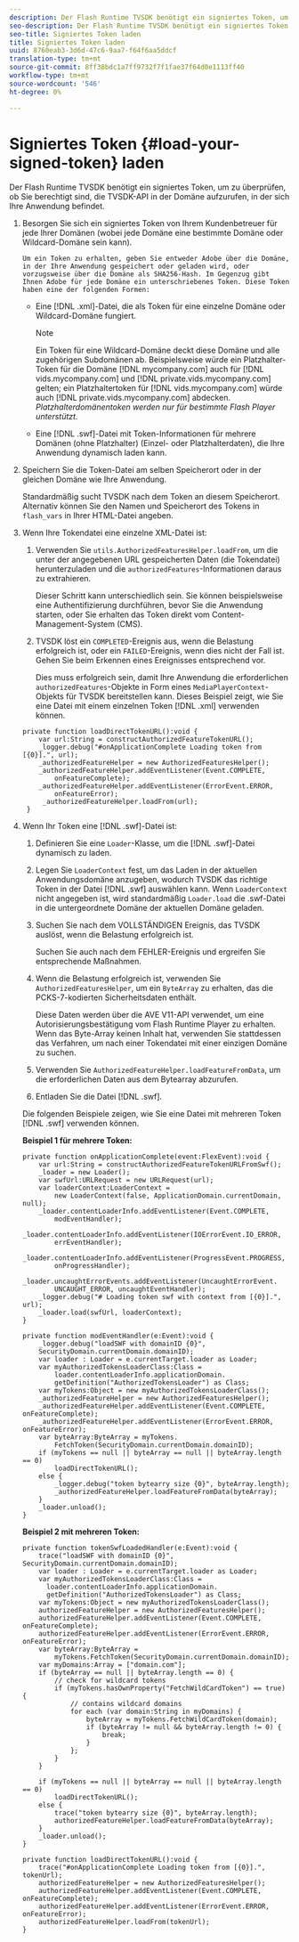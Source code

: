 ```yaml
---
description: Der Flash Runtime TVSDK benötigt ein signiertes Token, um zu überprüfen, ob Sie berechtigt sind, die TVSDK-API in der Domäne aufzurufen, in der sich Ihre Anwendung befindet.
seo-description: Der Flash Runtime TVSDK benötigt ein signiertes Token, um zu überprüfen, ob Sie berechtigt sind, die TVSDK-API in der Domäne aufzurufen, in der sich Ihre Anwendung befindet.
seo-title: Signiertes Token laden
title: Signiertes Token laden
uuid: 8760eab3-3d6d-47c6-9aa7-f64f6aa5ddcf
translation-type: tm+mt
source-git-commit: 8ff38bdc1a7ff9732f7f1fae37f64d0e1113ff40
workflow-type: tm+mt
source-wordcount: '546'
ht-degree: 0%

---
```



# Signiertes Token {#load-your-signed-token} laden

Der Flash Runtime TVSDK benötigt ein signiertes Token, um zu überprüfen, ob Sie berechtigt sind, die TVSDK-API in der Domäne aufzurufen, in der sich Ihre Anwendung befindet.

1. Besorgen Sie sich ein signiertes Token von Ihrem Kundenbetreuer für jede Ihrer Domänen (wobei jede Domäne eine bestimmte Domäne oder Wildcard-Domäne sein kann).

       Um ein Token zu erhalten, geben Sie entweder Adobe über die Domäne, in der Ihre Anwendung gespeichert oder geladen wird, oder vorzugsweise über die Domäne als SHA256-Hash. Im Gegenzug gibt Ihnen Adobe für jede Domäne ein unterschriebenes Token. Diese Token haben eine der folgenden Formen:
   
   * Eine [!DNL .xml]-Datei, die als Token für eine einzelne Domäne oder Wildcard-Domäne fungiert.

      >[!NOTE]
      >
      >Ein Token für eine Wildcard-Domäne deckt diese Domäne und alle zugehörigen Subdomänen ab. Beispielsweise würde ein Platzhalter-Token für die Domäne [!DNL mycompany.com] auch für [!DNL vids.mycompany.com] und [!DNL private.vids.mycompany.com] gelten; ein Platzhaltertoken für [!DNL vids.mycompany.com] würde auch [!DNL private.vids.mycompany.com] abdecken. *Platzhalterdomänentoken werden nur für bestimmte Flash Player unterstützt.*

   * Eine [!DNL .swf]-Datei mit Token-Informationen für mehrere Domänen (ohne Platzhalter) (Einzel- oder Platzhalterdaten), die Ihre Anwendung dynamisch laden kann.

1. Speichern Sie die Token-Datei am selben Speicherort oder in der gleichen Domäne wie Ihre Anwendung.

   Standardmäßig sucht TVSDK nach dem Token an diesem Speicherort. Alternativ können Sie den Namen und Speicherort des Tokens in `flash_vars` in Ihrer HTML-Datei angeben.
1. Wenn Ihre Tokendatei eine einzelne XML-Datei ist:
   1. Verwenden Sie `utils.AuthorizedFeaturesHelper.loadFrom`, um die unter der angegebenen URL gespeicherten Daten (die Tokendatei) herunterzuladen und die `authorizedFeatures`-Informationen daraus zu extrahieren.

      Dieser Schritt kann unterschiedlich sein. Sie können beispielsweise eine Authentifizierung durchführen, bevor Sie die Anwendung starten, oder Sie erhalten das Token direkt vom Content-Management-System (CMS).

   1. TVSDK löst ein `COMPLETED`-Ereignis aus, wenn die Belastung erfolgreich ist, oder ein `FAILED`-Ereignis, wenn dies nicht der Fall ist. Gehen Sie beim Erkennen eines Ereignisses entsprechend vor.

      Dies muss erfolgreich sein, damit Ihre Anwendung die erforderlichen `authorizedFeatures`-Objekte in Form eines `MediaPlayerContext`-Objekts für TVSDK bereitstellen kann.
   Dieses Beispiel zeigt, wie Sie eine Datei mit einem einzelnen Token [!DNL .xml] verwenden können.

   ```
   private function loadDirectTokenURL():void { 
       var url:String = constructAuthorizedFeatureTokenURL(); 
       _logger.debug("#onApplicationComplete Loading token from [{0}].", url); 
       _authorizedFeatureHelper = new AuthorizedFeaturesHelper(); 
       _authorizedFeatureHelper.addEventListener(Event.COMPLETE,  
           onFeatureComplete); 
       _authorizedFeatureHelper.addEventListener(ErrorEvent.ERROR,  
           onFeatureError); 
        _authorizedFeatureHelper.loadFrom(url); 
    }
   ```

1. Wenn Ihr Token eine [!DNL .swf]-Datei ist:
   1. Definieren Sie eine `Loader`-Klasse, um die [!DNL .swf]-Datei dynamisch zu laden.
   1. Legen Sie `LoaderContext` fest, um das Laden in der aktuellen Anwendungsdomäne anzugeben, wodurch TVSDK das richtige Token in der Datei [!DNL .swf] auswählen kann. Wenn `LoaderContext` nicht angegeben ist, wird standardmäßig `Loader.load` die .swf-Datei in die untergeordnete Domäne der aktuellen Domäne geladen.
   1. Suchen Sie nach dem VOLLSTÄNDIGEN Ereignis, das TVSDK auslöst, wenn die Belastung erfolgreich ist.

      Suchen Sie auch nach dem FEHLER-Ereignis und ergreifen Sie entsprechende Maßnahmen.
   1. Wenn die Belastung erfolgreich ist, verwenden Sie `AuthorizedFeaturesHelper`, um ein `ByteArray` zu erhalten, das die PCKS-7-kodierten Sicherheitsdaten enthält.

      Diese Daten werden über die AVE V11-API verwendet, um eine Autorisierungsbestätigung vom Flash Runtime Player zu erhalten. Wenn das Byte-Array keinen Inhalt hat, verwenden Sie stattdessen das Verfahren, um nach einer Tokendatei mit einer einzigen Domäne zu suchen.
   1. Verwenden Sie `AuthorizedFeatureHelper.loadFeatureFromData`, um die erforderlichen Daten aus dem Bytearray abzurufen.
   1. Entladen Sie die Datei [!DNL .swf].

   Die folgenden Beispiele zeigen, wie Sie eine Datei mit mehreren Token [!DNL .swf] verwenden können.

   **Beispiel 1 für mehrere Token:**

   ```
   private function onApplicationComplete(event:FlexEvent):void { 
       var url:String = constructAuthorizedFeatureTokenURLFromSwf();   
       _loader = new Loader(); 
       var swfUrl:URLRequest = new URLRequest(url); 
       var loaderContext:LoaderContext =  
           new LoaderContext(false, ApplicationDomain.currentDomain, null); 
       _loader.contentLoaderInfo.addEventListener(Event.COMPLETE,  
           modEventHandler); 
       _loader.contentLoaderInfo.addEventListener(IOErrorEvent.IO_ERROR,  
           errEventHandler); 
       _loader.contentLoaderInfo.addEventListener(ProgressEvent.PROGRESS,  
           onProgressHandler); 
       _loader.uncaughtErrorEvents.addEventListener(UncaughtErrorEvent. 
           UNCAUGHT_ERROR, uncaughtEventHandler); 
       _logger.debug("# Loading token swf with context from [{0}].", url); 
       _loader.load(swfUrl, loaderContext); 
   } 
   
   private function modEventHandler(e:Event):void { 
       _logger.debug("loadSWF with domainID {0}",  
       SecurityDomain.currentDomain.domainID); 
       var loader : Loader = e.currentTarget.loader as Loader; 
       var myAuthorizedTokensLoaderClass:Class =  
           loader.contentLoaderInfo.applicationDomain. 
           getDefinition("AuthorizedTokensLoader") as Class; 
       var myTokens:Object = new myAuthorizedTokensLoaderClass(); 
       _authorizedFeatureHelper = new AuthorizedFeaturesHelper(); 
       _authorizedFeatureHelper.addEventListener(Event.COMPLETE, onFeatureComplete); 
       _authorizedFeatureHelper.addEventListener(ErrorEvent.ERROR, onFeatureError); 
       var byteArray:ByteArray = myTokens. 
           FetchToken(SecurityDomain.currentDomain.domainID); 
       if (myTokens == null || byteArray == null || byteArray.length == 0) 
           loadDirectTokenURL(); 
       else { 
           _logger.debug("token bytearry size {0}", byteArray.length); 
           _authorizedFeatureHelper.loadFeatureFromData(byteArray); 
       } 
       _loader.unload(); 
   } 
   ```

   **Beispiel 2 mit mehreren Token:**

   ```
   private function tokenSwfLoadedHandler(e:Event):void { 
       trace("loadSWF with domainID {0}", SecurityDomain.currentDomain.domainID); 
       var loader : Loader = e.currentTarget.loader as Loader; 
       var myAuthorizedTokensLoaderClass:Class =  
         loader.contentLoaderInfo.applicationDomain. 
         getDefinition("AuthorizedTokensLoader") as Class; 
       var myTokens:Object = new myAuthorizedTokensLoaderClass(); 
       authorizedFeatureHelper = new AuthorizedFeaturesHelper(); 
       authorizedFeatureHelper.addEventListener(Event.COMPLETE, onFeatureComplete); 
       authorizedFeatureHelper.addEventListener(ErrorEvent.ERROR, onFeatureError); 
       var byteArray:ByteArray =  
           myTokens.FetchToken(SecurityDomain.currentDomain.domainID); 
       var myDomains:Array = ["domain.com"]; 
       if (byteArray == null || byteArray.length == 0) { 
           // check for wildcard tokens 
           if (myTokens.hasOwnProperty("FetchWildCardToken") == true) { 
               // contains wildcard domains 
               for each (var domain:String in myDomains) { 
                   byteArray = myTokens.FetchWildCardToken(domain); 
                   if (byteArray != null && byteArray.length != 0) { 
                       break; 
                   } 
               }; 
           } 
       } 
   
       if (myTokens == null || byteArray == null || byteArray.length == 0) 
           loadDirectTokenURL(); 
       else { 
           trace("token bytearry size {0}", byteArray.length); 
           authorizedFeatureHelper.loadFeatureFromData(byteArray); 
       } 
       _loader.unload(); 
   } 
   
   private function loadDirectTokenURL():void { 
       trace("#onApplicationComplete Loading token from [{0}].", tokenUrl); 
       authorizedFeatureHelper = new AuthorizedFeaturesHelper(); 
       authorizedFeatureHelper.addEventListener(Event.COMPLETE, onFeatureComplete); 
       authorizedFeatureHelper.addEventListener(ErrorEvent.ERROR, onFeatureError); 
       authorizedFeatureHelper.loadFrom(tokenUrl); 
   }
   ```

